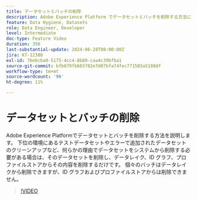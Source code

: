 ```yaml
---
title: データセットとバッチの削除
description: Adobe Experience Platform でデータセットとバッチを削除する方法について説明します。
feature: Data Hygiene, Datasets
role: Data Engineer, Developer
level: Intermediate
doc-type: Feature Video
duration: 356
last-substantial-update: 2024-06-28T00:00:00Z
jira: KT-12388
exl-id: 76e6cba0-5175-4cc4-8b80-caa4c39bfba1
source-git-commit: bfb079fb603702e7d07bfa74fec771503a5188df
workflow-type: tm+mt
source-wordcount: '96'
ht-degree: 11%

---
```


# データセットとバッチの削除

Adobe Experience Platformでデータセットとバッチを削除する方法を説明します。 下位の環境にあるテストデータセットやエラーで追加されたデータセットのクリーンアップなど、何らかの理由でデータセットをシステムから削除する必要がある場合は、そのデータセットを削除し、データレイク、ID グラフ、プロファイルストアからその内容を削除するだけです。 個々のバッチはデータレイクから削除できますが、ID グラフおよびプロファイルストアからは削除できません。

>[!VIDEO](https://video.tv.adobe.com/v/3429790/?learn=on&enablevpops)

